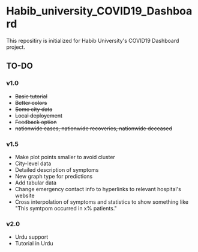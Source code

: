 # Habib_university_COVID19_Dashboard
 This repositiry is initialized for Habib University's COVID19 Dashboard project.

## TO-DO
### v1.0
- ~~Basic tutorial~~
- ~~Better colors~~
- ~~Some city data~~
- ~~Local deployement~~
- ~~Feedback option~~
- ~~nationwide cases, nationwide recoveries, nationwide deceased~~

### v1.5
- Make plot points smaller to avoid cluster
- City-level data
- Detailed description of symptoms
- New graph type for predictions
- Add tabular data
- Change emergency contact info to hyperlinks to relevant hospital's website
- Cross interpolation of symptoms and statistics to show something like "This symtpom occurred in x% patients."

### v2.0
- Urdu support
- Tutorial in Urdu
